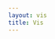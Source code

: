 ```yaml
---
layout: vis
title: Vis
---
```


<script type="text/javascript">
    var dataset = [ 5, 10, 15, 20, 25 ];

    d3.select("body").append("svg");
    var svg = d3.select("body").append("svg");
    var w = 500;
    var h = 100;
    svg.attr("width", w)
            .attr("height", h);
    var circles = svg.selectAll("circle")
            .data(dataset)
            .enter()
            .append("circle");

    circles.attr("cx", function (d, i) {
        // d is a data point
        // i is the numeric index
        return (i * 50) + 25;
    })
            .attr("cy", h / 2)
            .attr("r", function (d) {
                return d;
            });

    circles.attr("fill", "yellow")
            .attr("stroke", "orange")
            .attr("stroke-width", function (d) {
                return d / 2;
            });

</script>